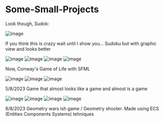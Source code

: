 # Some-Small-Projects

Look though, Sudok:

![image](https://github.com/Aschii6/Some-Small-Projects/assets/120491549/5c5ce651-6a9c-4918-83b7-7ede261c095f)

If you think this is crazy wait until I show you...
Sudoku but with graphic view and looks better

![image](https://github.com/Aschii6/Some-Small-Projects/assets/120491549/0390b30b-9be5-43c2-9972-7ac8278f2e9c)
![image](https://github.com/Aschii6/Some-Small-Projects/assets/120491549/1c02178a-fed9-4e73-98eb-5c3797eb9882)
![image](https://github.com/Aschii6/Some-Small-Projects/assets/120491549/93f3742c-e4c3-4ffd-ab55-19ff9e1457b9)
![image](https://github.com/Aschii6/Some-Small-Projects/assets/120491549/3c018b0d-e0b8-4836-adfd-6d1ba66e026e)

Now, Conway's Game of Life with SFML

![image](https://github.com/Aschii6/Some-Small-Projects/assets/120491549/512dad17-f96b-43e8-8e77-12dadf99ad9c)
![image](https://github.com/Aschii6/Some-Small-Projects/assets/120491549/2f251d7f-8318-47e7-b4b6-7bf8ae4498e8)
![image](https://github.com/Aschii6/Some-Small-Projects/assets/120491549/9cea4c7b-c8f5-43e1-af2f-37b5b4f6c283)

5/8/2023
Game that almost looks like a game and almost is a game

![image](https://github.com/Aschii6/Some-Small-Projects/assets/120491549/9603bcc1-ed48-4ab3-847b-e0f0d3bf9bce)
![image](https://github.com/Aschii6/Some-Small-Projects/assets/120491549/4f2c5d31-7c32-4fbe-92bb-5d0d7b6fcd90)
![image](https://github.com/Aschii6/Some-Small-Projects/assets/120491549/2b1bafab-e508-45c4-97b5-246de4077ad3)
![image](https://github.com/Aschii6/Some-Small-Projects/assets/120491549/80e3170b-f220-4678-803e-e42fd6acbc6e)

8/8/2023
Geometry wars ish game / Geometry shooter. Made using ECS (Entities Components Systems) tehniques
